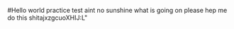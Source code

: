 #Hello world
practice test
aint no sunshine
what is going on
please hep me do this  shitajxzgcuoXHIJ:L"